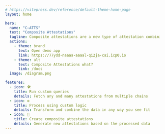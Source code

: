 ```yaml
---
# https://vitepress.dev/reference/default-theme-home-page
layout: home

hero:
  name: "C–ATTS"
  text: "Composite Attestations"
  tagline: Composite attestations are a new type of attestation combining data from multiple sources to form a unified and verifiable credential.
  actions:
    - theme: brand
      text: Open demo app
      link: https://77ydd-naaaa-aaaal-qi2ja-cai.icp0.io
    - theme: alt
      text: Composite Attestations what?
      link: /docs
  image: /diagram.png

features:
  - icon: 🛠️ 
    title: Run custom queries
    details: Fetch any and many attestations from multiple chains
  - icon: ⚙️
    title: Process using custom logic
    details: Transform and combine the data in any way you see fit
  - icon: 🚀 
    title: Create composite attestations
    details: Generate new attestations based on the processed data
---
```


